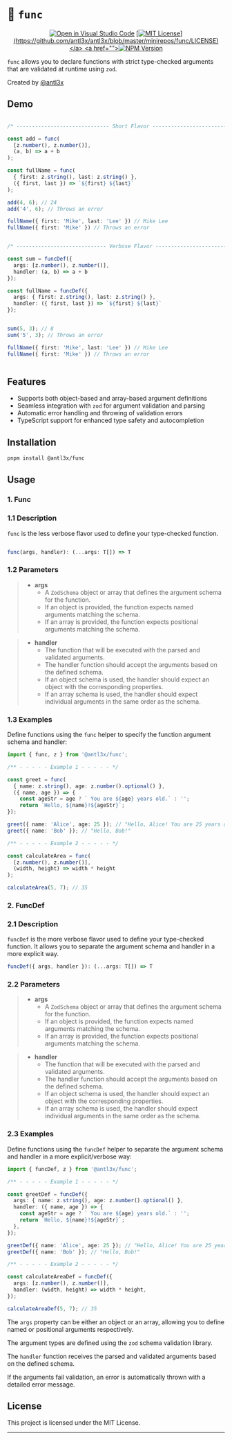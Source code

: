 # 🕺 `func`


<div align="center">

  <a href="">[![Open in Visual Studio Code](https://img.shields.io/static/v1?logo=visualstudiocode&label=&message=Open%20in%20Visual%20Studio%20Code&labelColor=2c2c32&color=007acc&logoColor=007acc)](https://open.vscode.dev/antl3x/antl3x/blob/master/minirepos/func/LICENSE)</a>
  <a href="">[![MIT License](https://img.shields.io/npm/l/@antl3x/func.svg?)](https://github.com/antl3x/antl3x/blob/master/minirepos/func/LICENSE)</a>
  <a href="">[![NPM Version](https://img.shields.io/npm/v/@antl3x/func.svg?style=flat)](https://npmjs.com/package/@antl3x/func)</a>

</div>

`func` allows you to declare functions with strict type-checked arguments that are validated at runtime using `zod`.

Created by [@antl3x](https://antl3x.co)


## Demo 

```typescript

/* ------------------------------ Short Flavor ------------------------------ */

const add = func(
  [z.number(), z.number()],
  (a, b) => a + b
);

const fullName = func(
  { first: z.string(), last: z.string() },
  ({ first, last }) => `${first} ${last}`
);

add(4, 6); // 24
add('4', 6); // Throws an error

fullName({ first: 'Mike', last: 'Lee' }) // Mike Lee
fullName({ first: 'Mike' }) // Throws an error


/* ----------------------------- Verbose Flavor ----------------------------- */

const sum = funcDef({
  args: [z.number(), z.number()],
  handler: (a, b) => a + b
});

const fullName = funcDef({
  args: { first: z.string(), last: z.string() },
  handler: ({ first, last }) => `${first} ${last}`
});


sum(5, 3); // 8
sum('5', 3); // Throws an error

fullName({ first: 'Mike', last: 'Lee' }) // Mike Lee
fullName({ first: 'Mike' }) // Throws an error



```

## Features

- Supports both object-based and array-based argument definitions
- Seamless integration with `zod` for argument validation and parsing
- Automatic error handling and throwing of validation errors
- TypeScript support for enhanced type safety and autocompletion

## Installation

```bash
pnpm install @antl3x/func
```

## Usage

### 1. Func

### 1.1 Description

`func` is the less verbose flavor used to define your type-checked function.

```typescript

func(args, handler): (...args: T[]) => T

```

### 1.2 Parameters

> - **args**
>     - A `ZodSchema` object or array that defines the argument schema for the function.
>     - If an object is provided, the function expects named arguments matching the schema.
>     - If an array is provided, the function expects positional arguments matching the schema.

> - **handler**
>     - The function that will be executed with the parsed and validated arguments.
>     - The handler function should accept the arguments based on the defined schema.
>     - If an object schema is used, the handler should expect an object with the corresponding properties.
>     - If an array schema is used, the handler should expect individual arguments in the same order as the schema.


### 1.3 Examples 

Define functions using the `func` helper to specify the function argument schema and handler:

```typescript
import { func, z } from '@antl3x/func';

/** - - - - - Example 1 - - - - - */

const greet = func(
  { name: z.string(), age: z.number().optional() },
  ({ name, age }) => {
    const ageStr = age ? ` You are ${age} years old.` : '';
    return `Hello, ${name}!${ageStr}`;
});

greet({ name: 'Alice', age: 25 }); // "Hello, Alice! You are 25 years old."
greet({ name: 'Bob' }); // "Hello, Bob!"

/** - - - - - Example 2 - - - - - */

const calculateArea = func(
  [z.number(), z.number()],
  (width, height) => width * height
);

calculateArea(5, 7); // 35
```

### 2. FuncDef

### 2.1 Description

`funcDef` is the more verbose flavor used to define your type-checked function. It allows you to separate the argument schema and handler in a more explicit way.

```typescript
funcDef({ args, handler }): (...args: T[]) => T
```

### 2.2 Parameters

> - **args**
>     - A `ZodSchema` object or array that defines the argument schema for the function.
>     - If an object is provided, the function expects named arguments matching the schema.
>     - If an array is provided, the function expects positional arguments matching the schema.

> - **handler**
>     - The function that will be executed with the parsed and validated arguments.
>     - The handler function should accept the arguments based on the defined schema.
>     - If an object schema is used, the handler should expect an object with the corresponding properties.
>     - If an array schema is used, the handler should expect individual arguments in the same order as the schema.

### 2.3 Examples

Define functions using the `funcDef` helper to separate the argument schema and handler in a more explicit/verbose way:

```typescript
import { funcDef, z } from '@antl3x/func';

/** - - - - - Example 1 - - - - - */

const greetDef = funcDef({
  args: { name: z.string(), age: z.number().optional() },
  handler: ({ name, age }) => {
    const ageStr = age ? ` You are ${age} years old.` : '';
    return `Hello, ${name}!${ageStr}`;
  },
});

greetDef({ name: 'Alice', age: 25 }); // "Hello, Alice! You are 25 years old."
greetDef({ name: 'Bob' }); // "Hello, Bob!"

/** - - - - - Example 2 - - - - - */

const calculateAreaDef = funcDef({
  args: [z.number(), z.number()],
  handler: (width, height) => width * height,
});

calculateAreaDef(5, 7); // 35
```

The `args` property can be either an object or an array, allowing you to define named or positional arguments respectively.

The argument types are defined using the `zod` schema validation library.

The `handler` function receives the parsed and validated arguments based on the defined schema.

If the arguments fail validation, an error is automatically thrown with a detailed error message.

## License

This project is licensed under the MIT License.

---